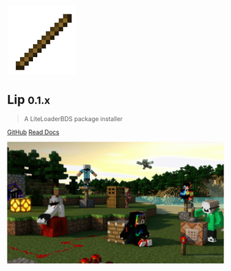 ![logo](../assets/logo.webp)

# Lip <small>0.1.x</small>

> A LiteLoaderBDS package installer

[GitHub](https://github.com/LiteLDev/Lip)
[Read Docs](/README.md)

![](../assets/banner.webp)